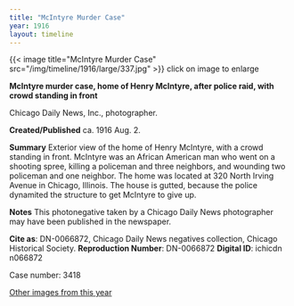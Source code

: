 ```yaml
---
title: "McIntyre Murder Case"
year: 1916
layout: timeline
---
```


{{< image title="McIntyre Murder Case" src="/img/timeline/1916/large/337.jpg" >}}
click on image to enlarge

__**McIntyre murder case, home of Henry McIntyre, after police raid, with crowd standing in front**__

Chicago Daily News, Inc., photographer.

**Created/Published**
ca. 1916 Aug. 2.

**Summary**
Exterior view of the home of Henry McIntyre, with a crowd standing in front. McIntyre was an African American man who went on a shooting spree, killing a policeman and three neighbors, and wounding two policeman and one neighbor. The home was located at 320 North Irving Avenue in Chicago, Illinois. The house is gutted, because the police dynamited the structure to get McIntyre to give up.

**Notes**
This photonegative taken by a Chicago Daily News photographer may have been published in the newspaper.


__Cite as__: DN-0066872, Chicago Daily News negatives collection, Chicago Historical Society.
__Reproduction Number__: DN-0066872
__Digital ID__: ichicdn n066872

Case number: 3418 

[Other images from this year](/historical/timeline/1916)